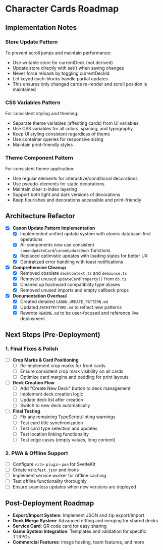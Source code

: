 # Character Cards Roadmap

## Implementation Notes

### Store Update Pattern
To prevent scroll jumps and maintain performance:
- Use writable store for currentDeck (not derived)
- Update store directly with set() when saving changes
- Never force reloads by toggling currentDeckId
- Let keyed each-blocks handle partial updates
- This ensures only changed cards re-render and scroll position is maintained

### CSS Variables Pattern
For consistent styling and theming:
- Separate theme variables (affecting cards) from UI variables
- Use CSS variables for all colors, spacing, and typography
- Keep UI styling consistent regardless of theme
- Use container queries for responsive sizing
- Maintain print-friendly styles

### Theme Component Pattern
For consistent theme application:
- Use regular elements for interactive/conditional decorations
- Use pseudo-elements for static decorations
- Maintain clear z-index layering
- Support both light and dark versions of decorations
- Keep flourishes and decorations accessible and print-friendly

## Architecture Refactor

- [x] **Canon Update Pattern Implementation**
  - [x] Implemented unified update system with atomic database-first operations
  - [x] All components now use consistent `canonUpdateCard`/`canonUpdateDeck` functions
  - [x] Replaced optimistic updates with loading states for better UX
  - [x] Centralized error handling with toast notifications
- [x] **Comprehensive Cleanup**
  - [x] Removed obsolete `deckContext.ts` and `debounce.ts`
  - [x] Removed unused `updateCardProperty()` from `db.ts`
  - [x] Cleaned up backward compatibility type aliases
  - [x] Removed unused imports and empty callback props
- [x] **Documentation Overhaul**
  - [x] Created detailed `CANON_UPDATE_PATTERN.md`
  - [x] Updated `ARCHITECTURE.md` to reflect new patterns
  - [x] Rewrote `README.md` to be user-focused and reference live deployment

## Next Steps (Pre-Deployment)

### 1. Final Fixes & Polish

- [ ] **Crop Marks & Card Positioning**
  - [ ] Re-implement crop marks for front cards
  - [ ] Ensure consistent crop mark visibility on all cards
  - [ ] Optimize card margins and padding for print layouts
- [ ] **Deck Creation Flow**
  - [ ] Add "Create New Deck" button to deck management
  - [ ] Implement deck creation logic
  - [ ] Update deck list after creation
  - [ ] Switch to new deck automatically
- [ ] **Final Testing**
  - [ ] Fix any remaining TypeScript/linting warnings
  - [ ] Test card title synchronization
  - [ ] Test card type selection and updates
  - [ ] Test location linking functionality
  - [ ] Test edge cases (empty values, long content)

### 2. PWA & Offline Support

- [ ] Configure `vite-plugin-pwa` for SvelteKit
- [ ] Create `manifest.json` and icons
- [ ] Implement service worker for offline caching
- [ ] Test offline functionality thoroughly
- [ ] Ensure seamless updates when new versions are deployed

## Post-Deployment Roadmap

- **Export/Import System**: Implement JSON and zip export/import
- **Deck Merge System**: Advanced diffing and merging for shared decks
- **Service Card**: QR code card for easy sharing
- **Game System Integration**: Templates and validation for specific TTRPGs
- **Commercial Features**: Image hosting, team features, and more
